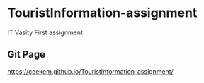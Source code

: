 # TouristInformation-assignment

IT Vasity First assignment

## Git Page
https://ceekem.github.io/TouristInformation-assignment/
